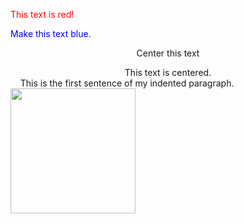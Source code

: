 <font color="red">This text is red!</font>
<p style="color:blue">Make this text blue.</p>
<p style="text-align:center">Center this text</p>
<center>This text is centered.</center>
&nbsp;&nbsp;&nbsp;&nbsp;This is the first sentence of my indented paragraph.


<img src="/content/26482871f33f1051f450f2da9af275794c0b5f1c61ebf35e4467fb42c2813403i0" width="200" height="200">
